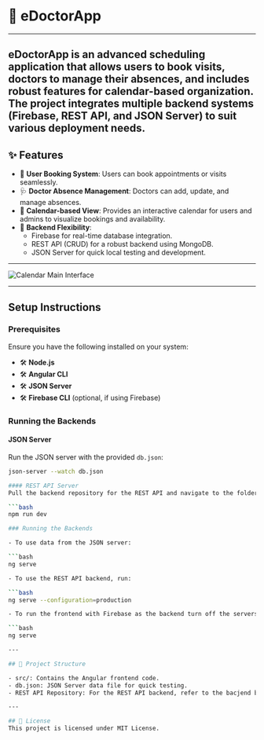 # 📅 eDoctorApp

---

eDoctorApp is an advanced scheduling application that allows users to book visits, doctors to manage their absences, and includes robust features for calendar-based organization. The project integrates multiple backend systems (Firebase, REST API, and JSON Server) to suit various deployment needs.
 ---
 
## ✨ Features
- 📝 **User Booking System**: Users can book appointments or visits seamlessly.
- 🩺 **Doctor Absence Management**: Doctors can add, update, and manage absences.
- 📆 **Calendar-based View**: Provides an interactive calendar for users and admins to visualize bookings and availability.
- 🔄 **Backend Flexibility**: 
    - Firebase for real-time database integration.
    - REST API (CRUD) for a robust backend using MongoDB.
    - JSON Server for quick local testing and development.

---

![Calendar Main Interface](screenshot/main.png)

---

## Setup Instructions

### Prerequisites
Ensure you have the following installed on your system:
- 🛠️ **Node.js**
- 🛠️ **Angular CLI**
- 🛠️ **JSON Server**
- 🛠️ **Firebase CLI** (optional, if using Firebase)

### Running the Backends

#### JSON Server

Run the JSON server with the provided `db.json`:
```bash
json-server --watch db.json

#### REST API Server
Pull the backend repository for the REST API and navigate to the folder. Then start the server:

```bash
npm run dev

### Running the Backends

- To use data from the JSON server:

```bash
ng serve

- To use the REST API backend, run:

```bash
ng serve --configuration=production

- To run the frontend with Firebase as the backend turn off the servers running on localhosts and run:

```bash
ng serve

---

## 📂 Project Structure

- src/: Contains the Angular frontend code.
- db.json: JSON Server data file for quick testing.
- REST API Repository: For the REST API backend, refer to the bacjend branch in this repository.

---

## 📜 License
This project is licensed under MIT License.


